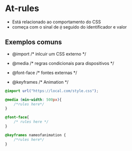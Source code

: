 # At-rules

* Está relacionado ao comportamento do CSS
* começa com o sinal de `@` seguido do identificador e valor

## Exemplos comuns

- @import /* inlcuir um CSS externo */

- @media /* regras condicionais para dispositivos */

- @font-face /* fontes externas */

- @keyframes /* Animation */

```css
@import url("https://local.com/style.css");

@media (min-width: 500px){
    /*rules here*/
}

@font-face{
    /* rules here */
}

@keyframes nameofanimation {
    /*rules here*/
}
```